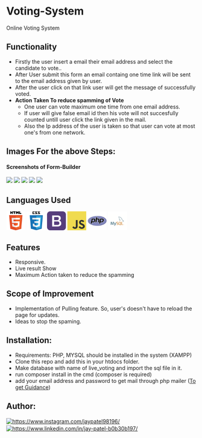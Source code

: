 # Voting-System
Online Voting System
## Functionality
 * Firstly the user insert a email their email address and select the candidate to vote..
 * After User submit this form an email containg one time link will be sent to the email address given by user. 
 * After the user click on that link user will get the message of successfully voted.
 * **Action Taken To reduce spamming of Vote**
      * One user can vote maximum one time from one email address.
      * If user will give false email id then his vote will not succesfully counted untill user click the link given in the mail.
      * Also the Ip address of the user is taken so that user can vote at most one's from one network.
## Images For the above Steps:
  #### Screenshots of Form-Builder
  <img src="https://github.com/jaypatel31/Voting-System/blob/main/screenshots/Screenshot%20(168).png">
  <img src="https://github.com/jaypatel31/Voting-System/blob/main/screenshots/Screenshot%20(169).png">
  <img src="https://github.com/jaypatel31/Voting-System/blob/main/screenshots/Screenshot%20(170).png">
  <img src="https://github.com/jaypatel31/Voting-System/blob/main/screenshots/Screenshot%20(171).png">
  <img src="https://github.com/jaypatel31/Voting-System/blob/main/screenshots/Screenshot%20(172).png">
  

## Languages Used
<code><img height="50" src="https://raw.githubusercontent.com/github/explore/80688e429a7d4ef2fca1e82350fe8e3517d3494d/topics/html/html.png"></code>
<code><img height="50" src="https://raw.githubusercontent.com/github/explore/80688e429a7d4ef2fca1e82350fe8e3517d3494d/topics/css/css.png"></code>
<code><img height="50" src="https://raw.githubusercontent.com/github/explore/80688e429a7d4ef2fca1e82350fe8e3517d3494d/topics/bootstrap/bootstrap.png"></code>
<code><img height="50" src="https://raw.githubusercontent.com/github/explore/80688e429a7d4ef2fca1e82350fe8e3517d3494d/topics/javascript/javascript.png"></code>
<code><img height="50" src="https://raw.githubusercontent.com/github/explore/80688e429a7d4ef2fca1e82350fe8e3517d3494d/topics/php/php.png"></code>
<code><img height="50" src="https://raw.githubusercontent.com/github/explore/80688e429a7d4ef2fca1e82350fe8e3517d3494d/topics/mysql/mysql.png"></code>

## Features
  * Responsive.
  * Live result Show
  * Maximum Action taken to reduce the spamming

## Scope of Improvement
* Implementation of Pulling feature. So, user's doesn't have to reload the page for updates.
* Ideas to stop the spaming.

## Installation:
* Requirements: PHP, MYSQL should be installed in the system (XAMPP)
* Clone this repo and add this in your htdocs folder.
* Make database with name of live_voting and import the sql file in it.
* run composer install in the cmd (composer is required)
* add your email address and password to get mail through php mailer ([To get Guidance](https://www.codexworld.com/how-to-send-email-from-localhost-in-php/#:~:text=Send%20Email%20from%20Localhost%20with%20PHP%201%20Include,the%20email%20%28%20%24mail-%3EBody%20%29.%20More%20items...%20))

## Author:
  <a href="https://www.instagram.com/jaypatel98196/" target="blank"><img align="center" src="https://cdn.jsdelivr.net/npm/simple-icons@3.0.1/icons/instagram.svg" alt="https://www.instagram.com/jaypatel98196/" height="30" width="30" /></a>
  <a href="https://linkedin.com/in/jay-patel-b0b30b197/" target="blank"><img align="center" src="https://cdn.jsdelivr.net/npm/simple-icons@3.0.1/icons/linkedin.svg" alt="https://www.linkedin.com/in/jay-patel-b0b30b197/" height="30" width="30" /></a>


